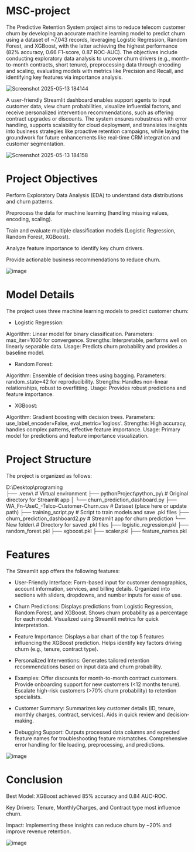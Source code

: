 # MSC-project

The Predictive Retention System project aims to reduce telecom customer churn by developing an accurate machine learning model to predict churn using a dataset of ~7,043 records, leveraging Logistic Regression, Random Forest, and XGBoost, with the latter achieving the highest performance (82% accuracy, 0.66 F1-score, 0.87 ROC-AUC). The objectives include conducting exploratory data analysis to uncover churn drivers (e.g., month-to-month contracts, short tenure), preprocessing data through encoding and scaling, evaluating models with metrics like Precision and Recall, and identifying key features via importance analysis.

![Screenshot 2025-05-13 184144](https://github.com/user-attachments/assets/d7295b30-1062-4d67-96f6-d9b2a0877725)

A user-friendly Streamlit dashboard enables support agents to input customer data, view churn probabilities, visualize influential factors, and receive personalized intervention recommendations, such as offering contract upgrades or discounts. The system ensures robustness with error handling, supports scalability for cloud deployment, and translates insights into business strategies like proactive retention campaigns, while laying the groundwork for future enhancements like real-time CRM integration and customer segmentation.

![Screenshot 2025-05-13 184158](https://github.com/user-attachments/assets/7b656aae-b659-4d21-9435-a22b316d89b5)

# Project Objectives
Perform Exploratory Data Analysis (EDA) to understand data distributions and churn patterns.

Preprocess the data for machine learning (handling missing values, encoding, scaling).

Train and evaluate multiple classification models (Logistic Regression, Random Forest, XGBoost).

Analyze feature importance to identify key churn drivers.

Provide actionable business recommendations to reduce churn.

![image](https://github.com/user-attachments/assets/33f73894-96fd-4ebf-b923-e095a97a8ae6)

# Model Details

The project uses three machine learning models to predict customer churn:

* Logistic Regression:

Algorithm: Linear model for binary classification.
Parameters: max_iter=1000 for convergence.
Strengths: Interpretable, performs well on linearly separable data.
Usage: Predicts churn probability and provides a baseline model.

* Random Forest:

Algorithm: Ensemble of decision trees using bagging.
Parameters: random_state=42 for reproducibility.
Strengths: Handles non-linear relationships, robust to overfitting.
Usage: Provides robust predictions and feature importance.

* XGBoost:

Algorithm: Gradient boosting with decision trees.
Parameters: use_label_encoder=False, eval_metric='logloss'.
Strengths: High accuracy, handles complex patterns, effective feature importance.
Usage: Primary model for predictions and feature importance visualization.

# Project Structure

The project is organized as follows: 

D:\Desktop\programing\
├── .venv\                     # Virtual environment
├── pythonProject\python_py\   # Original directory for Streamlit app
│   └── churn_prediction_dashboard.py
├── WA_Fn-UseC_-Telco-Customer-Churn.csv  # Dataset (place here or update path)
├── training_script.py         # Script to train models and save .pkl files
├── churn_prediction_dashboard2.py  # Streamlit app for churn prediction
└── New folder\                # Directory for saved .pkl files
    ├── logistic_regression.pkl
    ├── random_forest.pkl
    ├── xgboost.pkl
    ├── scaler.pkl
    ├── feature_names.pkl

# Features

The Streamlit app offers the following features:

* User-Friendly Interface:
Form-based input for customer demographics, account information, services, and billing details.
Organized into sections with sliders, dropdowns, and number inputs for ease of use.

* Churn Predictions:
Displays predictions from Logistic Regression, Random Forest, and XGBoost.
Shows churn probability as a percentage for each model.
Visualized using Streamlit metrics for quick interpretation.

* Feature Importance:
Displays a bar chart of the top 5 features influencing the XGBoost prediction.
Helps identify key factors driving churn (e.g., tenure, contract type).

* Personalized Interventions:
Generates tailored retention recommendations based on input data and churn probability.

* Examples:
Offer discounts for month-to-month contract customers.
Provide onboarding support for new customers (<12 months tenure).
Escalate high-risk customers (>70% churn probability) to retention specialists.

* Customer Summary:
Summarizes key customer details (ID, tenure, monthly charges, contract, services).
Aids in quick review and decision-making.

* Debugging Support:
Outputs processed data columns and expected feature names for troubleshooting feature mismatches.
Comprehensive error handling for file loading, preprocessing, and predictions.

![image](https://github.com/user-attachments/assets/e32ee714-d6e4-4012-9e21-c964898225a2)

# Conclusion
Best Model: XGBoost achieved 85% accuracy and 0.84 AUC-ROC.

Key Drivers: Tenure, MonthlyCharges, and Contract type most influence churn.

Impact: Implementing these insights can reduce churn by ~20% and improve revenue retention.

![image](https://github.com/user-attachments/assets/f9d3b78a-276f-4afa-8d0d-56f4821ff72c)


